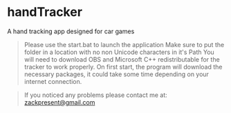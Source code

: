 # handTracker
A hand tracking app designed for car games

> Please use the start.bat to launch the application
> Make sure to put the folder in a location with no non Unicode characters in it's Path
You will need to download OBS and Microsoft C++ redistributable for the tracker to work properly.
On first start, the program will download the necessary packages, it could take some time depending on your internet connection. 


> If you noticed any problems please contact me at: zackpresent@gmail.com
